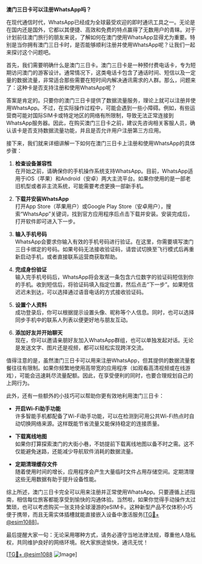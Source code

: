 **澳门三日卡可以注册WhatsApp吗？**

在现代通信时代，WhatsApp已经成为全球最受欢迎的即时通讯工具之一。无论是在国内还是国外，它都以其便捷、高效和免费的特点赢得了无数用户的青睐。对于计划前往澳门旅行的朋友来说，了解如何在澳门使用WhatsApp显得尤为重要。特别是当你拥有澳门三日卡时，是否能够顺利注册并使用WhatsApp呢？让我们一起来探讨这个问题吧。

首先，我们需要明确什么是澳门三日卡。澳门三日卡是一种预付费电话卡，专为短期访问澳门的游客设计。通常情况下，这类电话卡包含了通话时间、短信以及一定量的数据流量，非常适合那些需要在短时间内解决通讯需求的人群。那么，问题来了：这种卡是否支持注册和使用WhatsApp呢？

答案是肯定的。只要你的澳门三日卡提供了数据流量服务，理论上就可以注册并使用WhatsApp。不过，在实际操作过程中，可能会遇到一些小障碍。例如，有些运营商可能对国际SIM卡或特定地区的网络有所限制，导致无法正常连接到WhatsApp服务器。因此，在购买澳门三日卡之前，建议先咨询相关客服人员，确认该卡是否支持数据流量功能，并且是否允许用户注册第三方应用。

接下来，我们就来详细讲解一下如何在澳门三日卡上注册和使用WhatsApp的具体步骤：

1. **检查设备兼容性**  
   在开始之前，请确保你的手机操作系统支持WhatsApp。目前，WhatsApp适用于iOS（苹果）和Android（安卓）两大主流平台。如果你使用的是一部老旧机型或者非主流系统，可能需要考虑更换一部新手机。

2. **下载并安装WhatsApp**  
   打开App Store（苹果用户）或Google Play Store（安卓用户），搜索“WhatsApp”关键词，找到官方应用程序后点击下载并安装。安装完成后，打开软件即可进入下一步。

3. **输入手机号码**  
   WhatsApp会要求你输入有效的手机号码进行验证。在这里，你需要填写澳门三日卡绑定的号码。如果号码无法接收验证码，请尝试切换至飞行模式后再重新启动手机，或者直接联系运营商获取帮助。

4. **完成身份验证**  
   输入完手机号码后，WhatsApp将会发送一条包含六位数字的验证码短信到你的手机。收到短信后，将验证码填入指定位置，然后点击“下一步”。如果短信迟迟未到达，可以选择通过语音电话的方式接收验证码。

5. **设置个人资料**  
   成功登录后，你可以根据提示设置头像、昵称等个人信息。同时，也可以选择同步手机中的联系人列表以便更好地与朋友互动。

6. **添加好友并开始聊天**  
   现在，你可以邀请亲朋好友加入WhatsApp群组，也可以单独发起对话。无论是发送文字、图片还是视频，都可以轻松实现跨洋交流。

值得注意的是，虽然澳门三日卡可以用来注册WhatsApp，但其提供的数据流量套餐往往有限制。如果你频繁地使用高带宽的应用程序（如观看高清视频或在线游戏），可能会迅速耗尽流量配额。因此，在享受便利的同时，也要合理规划自己的上网行为。

此外，还有一些额外的小技巧可以帮助你更有效地利用澳门三日卡：

- **开启Wi-Fi助手功能**  
  许多智能手机都配备了Wi-Fi助手功能，可以在检测到可用公共Wi-Fi热点时自动切换网络来源。这样既能节省流量又能保持稳定的连接质量。

- **下载离线地图**  
  如果你打算探索澳门的大街小巷，不妨提前下载离线地图以备不时之需。这不仅能避免迷路，还能减少导航软件消耗的数据流量。

- **定期清理缓存文件**  
  随着使用时间的增长，应用程序会产生大量临时文件占用存储空间。定期清理这些无用数据有助于提升设备性能。

综上所述，澳门三日卡完全可以用来注册并正常使用WhatsApp。只要遵循上述指南，相信每位旅客都能享受到愉快的沟通体验。当然啦，如果你觉得手动操作太过繁琐，也可以考虑购买一张支持全球漫游的eSIM卡。这种新型产品不仅体积小巧便于携带，而且无需实体插槽就能直接嵌入设备中激活服务[[TG💪+ @esim1088](https://t.me/s/esim1088)]。

最后提醒大家一句：无论采用哪种方式，请务必遵守当地法律法规，尊重他人隐私权，共同维护良好的网络环境。祝大家旅途愉快，通讯无忧！

[[TG💪+ @esim1088](https://t.me/s/esim1088) ![Image](https://i.postimg.cc/4NQfJmqS/Snipaste-2025-05-13-00-14-12.png)]